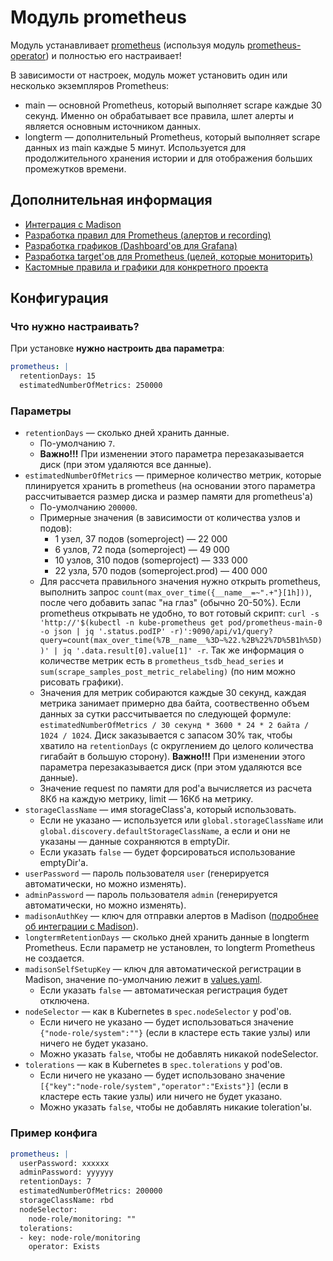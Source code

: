 Модуль prometheus
=======

Модуль устанавливает [prometheus](https://prometheus.io/) (используя модуль [prometheus-operator](../200-prometheus-operator/)) и полностью его настраивает!

В зависимости от настроек, модуль может установить один или несколько экземпляров Prometheus:
* main — основной Prometheus, который выполняет scrape каждые 30 секунд. Именно он обрабатывает все правила, шлет алерты и является основным источником данных.
* longterm — дополнительный Prometheus, который выполняет scrape данных из main каждые 5 минут. Используется для продолжительного хранения истории и для отображения больших промежутков времени.

Дополнительная информация
-------------------------

* [Интеграция с Madison](docs/MADISON.md)
* [Разработка правил для Prometheus (алертов и recording)](docs/PROMETHEUS_RULES_DEVELOPMENT.md)
* [Разработка графиков (Dashboard'ов для Grafana)](docs/GRAFANA_DASHBOARD_DEVELOPMENT.md)
* [Разработка target'ов для Prometheus (целей, которые мониторить)](docs/PROMETHEUS_TARGETS_DEVELOPMENT.md)
* [Кастомные правила и графики для конкретного проекта](docs/PROJECT_CUSTOMIZATION.md)

Конфигурация
------------

### Что нужно настраивать?

При установке **нужно настроить два параметра**:
```yaml
prometheus: |
  retentionDays: 15
  estimatedNumberOfMetrics: 250000
```

### Параметры

* `retentionDays` — сколько дней хранить данные.
    * По-умолчанию `7`.
    * **Важно!!!** При изменении этого параметра перезаказывается диск (при этом удаляются все данные).
* `estimatedNumberOfMetrics` — примерное количество метрик, которые плинируется хранить в prometheus (на основании этого параметра рассчитывается размер диска и размер памяти для prometheus'а)
    * По-умолчанию `200000`.
    * Примерные значения (в зависимости от количества узлов и подов):
        * 1 узел, 37 подов (someproject) — 22 000
        * 6 узлов, 72 пода (someproject) — 49 000
        * 10 узлов, 310 подов (someproject) — 333 000
        * 22 узла, 570  подов (someproject.prod) — 400 000
    * Для рассчета правильного значения нужно открыть prometheus, выполнить запрос `count(max_over_time({__name__=~".+"}[1h]))`, после чего добавить запас "на глаз" (обычно 20-50%). Если prometheus открывать не удобно, то вот готовый скрипт: `curl -s 'http://'$(kubectl -n kube-prometheus get pod/prometheus-main-0 -o json | jq '.status.podIP' -r)':9090/api/v1/query?query=count(max_over_time(%7B__name__%3D~%22.%2B%22%7D%5B1h%5D))' | jq '.data.result[0].value[1]' -r`. Так же информация о количестве метрик есть в `prometheus_tsdb_head_series` и `sum(scrape_samples_post_metric_relabeling)` (по ним можно рисовать графики).
    * Значения для метрик собираются каждые 30 секунд, каждая метрика занимает примерно два байта, соотвественно объем данных за сутки рассчитывается по следующей формуле: `estimatedNumberOfMetrics / 30 секунд * 3600 * 24 * 2 байта / 1024 / 1024`. Диск заказывается с запасом 30% так, чтобы хватило на `retentionDays` (с округлением до целого количества гигабайт в большую сторону). **Важно!!!** При изменении этого параметра перезаказывается диск (при этом удаляются все данные).
    * Значение request по памяти для pod'а вычисляется из расчета 8Кб на каждую метрику, limit — 16Кб на метрику.
* `storageClassName` — имя storageClass'а, который использовать.
    * Если не указано — используется или `global.storageClassName` или `global.discovery.defaultStorageClassName`, а если и они не указаны — данные сохраняются в emptyDir.
    * Если указать `false` — будет форсироваться использование emptyDir'а.
* `userPassword` — пароль пользователя `user` (генерируется автоматически, но можно изменять).
* `adminPassword` — пароль пользователя `admin` (генерируется автоматически, но можно изменять).
* `madisonAuthKey` — ключ для отправки алертов в Madison ([подробнее об интеграции с Madison](docs/MADISON.md)).
* `longtermRetentionDays` — сколько дней хранить данные в longterm Prometheus. Если параметр не установлен, то longterm Prometheus не создается.
* `madisonSelfSetupKey` — ключ для автоматической регистрации в Madison, значение по-умолчанию лежит в [values.yaml](values.yaml).
    * Если указать `false` — автоматическая регистрация будет отключена.
* `nodeSelector` — как в Kubernetes в `spec.nodeSelector` у pod'ов.
    * Если ничего не указано — будет использоваться значение `{"node-role/system":""}` (если в кластере есть такие узлы) или ничего не будет указано.
    * Можно указать `false`, чтобы не добавлять никакой nodeSelector.
* `tolerations` — как в Kubernetes в `spec.tolerations` у pod'ов.
    * Если ничего не указано — будет использовано значение `[{"key":"node-role/system","operator":"Exists"}]` (если в кластере есть такие узлы) или ничего не будет указано.
    * Можно указать `false`, чтобы не добавлять никакие toleration'ы.

### Пример конфига

```yaml
prometheus: |
  userPassword: xxxxxx
  adminPassword: yyyyyy
  retentionDays: 7
  estimatedNumberOfMetrics: 200000
  storageClassName: rbd
  nodeSelector:
    node-role/monitoring: ""
  tolerations:
  - key: node-role/monitoring
    operator: Exists
```
